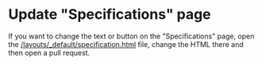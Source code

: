 # Update "Specifications" page

If you want to change the text or button on the "Specifications" page,
open the [/layouts/_default/specification.html](/layouts/_default/specification.html) file,
change the HTML there and then open a pull request.
